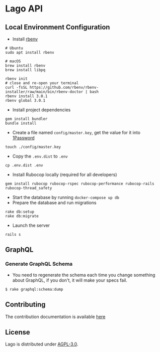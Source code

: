 # Lago API

## Local Environment Configuration

- Install [rbenv](https://github.com/rbenv/rbenv)
```shell
# Ubuntu
sudo apt install rbenv

# macOS
brew install rbenv
brew install libpq

rbenv init
# close and re-open your terminal
curl -fsSL https://github.com/rbenv/rbenv-installer/raw/main/bin/rbenv-doctor | bash
rbenv install 3.0.1
rbenv global 3.0.1
```

- Install project dependencies
```shell
gem install bundler
bundle install
```
- Create a file named `config/master.key`, get the value for it into [1Password](https://start.1password.com/open/i?a=CV2K6WPYLZBXXGIKIUYUJOA3Z4&v=4k453pfxong4lipf3oookha7ei&i=kc2v2trpahmnzcl5k3krdl2z3y&h=my.1password.com)
```shell
touch ./config/master.key
```
- Copy the `.env.dist` to `.env`
```shell
cp .env.dist .env
```

- Install Rubocop locally (required for all developers)
```shell
gem install rubocop rubocop-rspec rubocop-performance rubocop-rails rubocop-thread_safety
```

- Start the database by running `docker-compose up db`
- Prepare the database and run migrations
```shell
rake db:setup
rake db:migrate
```

- Launch the server
```shell
rails s
```

## GraphQL

### Generate GraphQL Schema

- You need to regenerate the schema each time you change something about GraphQL, if you don't, it will make your specs fail.
```shell
$ rake graphql:schema:dump
```

## Contributing

The contribution documentation is available [here](https://github.com/getlago/lago-api/blob/main/CONTRIBUTING.md)

## License

Lago is distributed under [AGPL-3.0](LICENSE).

